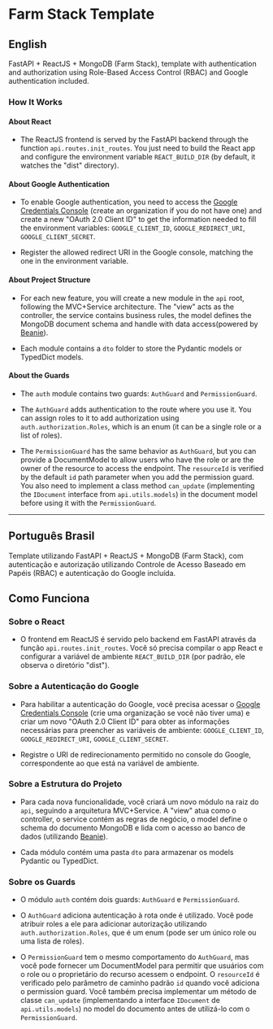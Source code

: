# Farm Stack Template

## English

FastAPI + ReactJS + MongoDB (Farm Stack), template with authentication and authorization using Role-Based Access Control (RBAC) and Google authentication included.

### How It Works

#### About React
- The ReactJS frontend is served by the FastAPI backend through the function `api.routes.init_routes`. You just need to build the React app and configure the environment variable `REACT_BUILD_DIR` (by default, it watches the "dist" directory).

#### About Google Authentication
- To enable Google authentication, you need to access the [Google Credentials Console](https://console.cloud.google.com/apis/credentials) (create an organization if you do not have one) and create a new "OAuth 2.0 Client ID" to get the information needed to fill the environment variables: `GOOGLE_CLIENT_ID`, `GOOGLE_REDIRECT_URI`, `GOOGLE_CLIENT_SECRET`.

- Register the allowed redirect URI in the Google console, matching the one in the environment variable.

#### About Project Structure
- For each new feature, you will create a new module in the `api` root, following the MVC+Service architecture. The "view" acts as the controller, the service contains business rules, the model defines the MongoDB document schema and handle with data access(powered by [Beanie](https://beanie-odm.dev/)).

- Each module contains a `dto` folder to store the Pydantic models or TypedDict models.

#### About the Guards
- The `auth` module contains two guards: `AuthGuard` and `PermissionGuard`.
- The `AuthGuard` adds authentication to the route where you use it. You can assign roles to it to add authorization using `auth.authorization.Roles`, which is an enum (it can be a single role or a list of roles).

- The `PermissionGuard` has the same behavior as `AuthGuard`, but you can provide a DocumentModel to allow users who have the role or are the owner of the resource to access the endpoint. The `resourceId` is verified by the default `id` path parameter when you add the permission guard. You also need to implement a class method `can_update` (implementing the `IDocument` interface from `api.utils.models`) in the document model before using it with the `PermissionGuard`.

<hr>

## Português Brasil

Template utilizando FastAPI + ReactJS + MongoDB (Farm Stack), com autenticação e autorização utilizando Controle de Acesso Baseado em Papéis (RBAC) e autenticação do Google incluída.

## Como Funciona

### Sobre o React
- O frontend em ReactJS é servido pelo backend em FastAPI através da função `api.routes.init_routes`. Você só precisa compilar o app React e configurar a variável de ambiente `REACT_BUILD_DIR` (por padrão, ele observa o diretório "dist").

### Sobre a Autenticação do Google
- Para habilitar a autenticação do Google, você precisa acessar o [Google Credentials Console](https://console.cloud.google.com/apis/credentials) (crie uma organização se você não tiver uma) e criar um novo "OAuth 2.0 Client ID" para obter as informações necessárias para preencher as variáveis de ambiente: `GOOGLE_CLIENT_ID`, `GOOGLE_REDIRECT_URI`, `GOOGLE_CLIENT_SECRET`.

- Registre o URI de redirecionamento permitido no console do Google, correspondente ao que está na variável de ambiente.

### Sobre a Estrutura do Projeto
- Para cada nova funcionalidade, você criará um novo módulo na raiz do `api`, seguindo a arquitetura MVC+Service. A "view" atua como o controller, o service contém as regras de negócio, o model define o schema do documento MongoDB e lida com o acesso ao banco de dados (utilizando [Beanie](https://beanie-odm.dev/)).

- Cada módulo contém uma pasta `dto` para armazenar os models Pydantic ou TypedDict.

### Sobre os Guards
- O módulo `auth` contém dois guards: `AuthGuard` e `PermissionGuard`.
- O `AuthGuard` adiciona autenticação à rota onde é utilizado. Você pode atribuir roles a ele para adicionar autorização utilizando `auth.authorization.Roles`, que é um enum (pode ser um único role ou uma lista de roles).

- O `PermissionGuard` tem o mesmo comportamento do `AuthGuard`, mas você pode fornecer um DocumentModel para permitir que usuários com o role ou o proprietário do recurso acessem o endpoint. O `resourceId` é verificado pelo parâmetro de caminho padrão `id` quando você adiciona o permission guard. Você também precisa implementar um método de classe `can_update` (implementando a interface `IDocument` de `api.utils.models`) no model do documento antes de utilizá-lo com o `PermissionGuard`.
